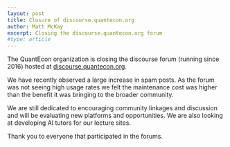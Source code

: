 ```yaml
---
layout: post
title: Closure of discourse.quantecon.org
author: Matt McKay
excerpt: Closing the discourse.quantecon.org forum
#type: article
---
```


The QuantEcon organization is closing the discourse forum (running since 2016) hosted at
[discourse.quantecon.org](https://discourse.quantecon.org).

We have recently observed a large increase in spam posts. As the forum was not seeing high usage rates
we felt the maintenance cost was higher than the benefit it was bringing to the broader community. 

We are still dedicated to encouraging community linkages and discussion and will be evaluating new
platforms and opportunities. We are also looking at developing AI tutors for our lecture sites.

Thank you to everyone that participated in the forums. 